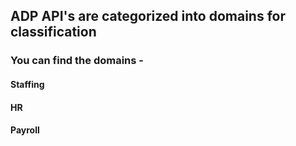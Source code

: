 

## ADP API's are categorized into domains for classification 

### You can find the domains -

#### Staffing
#### HR
#### Payroll


